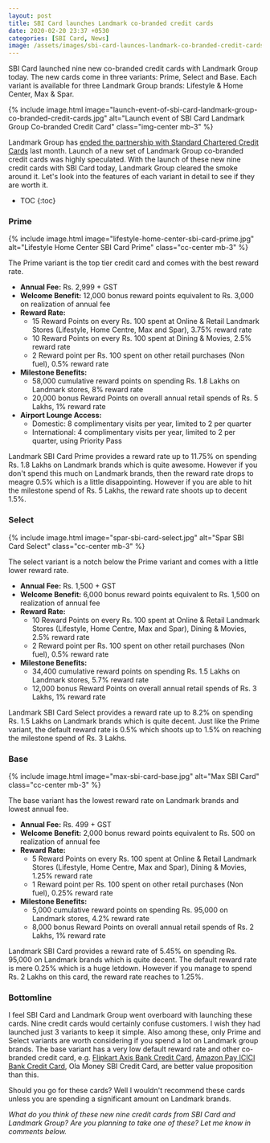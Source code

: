 ```yaml
---
layout: post
title: SBI Card launches Landmark co-branded credit cards
date: 2020-02-20 23:37 +0530
categories: [SBI Card, News]
image: /assets/images/sbi-card-launces-landmark-co-branded-credit-cards.jpg
---
```


SBI Card launched nine new co-branded credit cards with Landmark Group today. The new cards come in three variants: Prime, Select and Base. Each variant is available for three Landmark Group brands: Lifestyle & Home Center, Max & Spar.

{% include image.html image="launch-event-of-sbi-card-landmark-group-co-branded-credit-cards.jpg" alt="Launch event of SBI Card Landmark Group Co-branded Credit Card" class="img-center mb-3" %}

Landmark Group has [ended the partnership with Standard Chartered Credit Cards](https://cardinfo.in/standard-chartered-credit-card-updates-january-2020/#discontinuation-of-landmark-rewards-credit-card) last month. Launch of a new set of Landmark Group co-branded credit cards was highly speculated. With the launch of these new nine credit cards with SBI Card today, Landmark Group cleared the smoke around it. Let's look into the features of each variant in detail to see if they are worth it.

<!-- prettier-ignore -->
* TOC
{:toc}

### Prime

{% include image.html image="lifestyle-home-center-sbi-card-prime.jpg" alt="Lifestyle Home Center SBI Card Prime" class="cc-center mb-3" %}

The Prime variant is the top tier credit card and comes with the best reward rate.

- **Annual Fee:** Rs. 2,999 + GST
- **Welcome Benefit:** 12,000 bonus reward points equivalent to Rs. 3,000 on realization of annual fee
- **Reward Rate:**
  - 15 Reward Points on every Rs. 100 spent at Online & Retail Landmark Stores (Lifestyle, Home Centre, Max and Spar), 3.75% reward rate
  - 10 Reward Points on every Rs. 100 spent at Dining & Movies, 2.5% reward rate
  - 2 Reward point per Rs. 100 spent on other retail purchases (Non fuel), 0.5% reward rate
- **Milestone Benefits:**
  - 58,000 cumulative reward points on spending Rs. 1.8 Lakhs on Landmark stores, 8% reward rate
  - 20,000 bonus Reward Points on overall annual retail spends of Rs. 5 Lakhs, 1% reward rate
- **Airport Lounge Access:**
  - Domestic: 8 complimentary visits per year, limited to 2 per quarter
  - International: 4 complimentary visits per year, limited to 2 per quarter, using Priority Pass

Landmark SBI Card Prime provides a reward rate up to 11.75% on spending Rs. 1.8 Lakhs on Landmark brands which is quite awesome. However if you don't spend this much on Landmark brands, then the reward rate drops to meagre 0.5% which is a little disappointing. However if you are able to hit the milestone spend of Rs. 5 Lakhs, the reward rate shoots up to decent 1.5%.

### Select

{% include image.html image="spar-sbi-card-select.jpg" alt="Spar SBI Card Select" class="cc-center mb-3" %}

The select variant is a notch below the Prime variant and comes with a little lower reward rate.

- **Annual Fee:** Rs. 1,500 + GST
- **Welcome Benefit:** 6,000 bonus reward points equivalent to Rs. 1,500 on realization of annual fee
- **Reward Rate:**
  - 10 Reward Points on every Rs. 100 spent at Online & Retail Landmark Stores (Lifestyle, Home Centre, Max and Spar), Dining & Movies, 2.5% reward rate
  - 2 Reward point per Rs. 100 spent on other retail purchases (Non fuel), 0.5% reward rate
- **Milestone Benefits:**
  - 34,400 cumulative reward points on spending Rs. 1.5 Lakhs on Landmark stores, 5.7% reward rate
  - 12,000 bonus Reward Points on overall annual retail spends of Rs. 3 Lakhs, 1% reward rate

Landmark SBI Card Select provides a reward rate up to 8.2% on spending Rs. 1.5 Lakhs on Landmark brands which is quite decent. Just like the Prime variant, the default reward rate is 0.5% which shoots up to 1.5% on reaching the milestone spend of Rs. 3 Lakhs.

### Base

{% include image.html image="max-sbi-card-base.jpg" alt="Max SBI Card" class="cc-center mb-3" %}

The base variant has the lowest reward rate on Landmark brands and lowest annual fee.

- **Annual Fee:** Rs. 499 + GST
- **Welcome Benefit:** 2,000 bonus reward points equivalent to Rs. 500 on realization of annual fee
- **Reward Rate:**
  - 5 Reward Points on every Rs. 100 spent at Online & Retail Landmark Stores (Lifestyle, Home Centre, Max and Spar), Dining & Movies, 1.25% reward rate
  - 1 Reward point per Rs. 100 spent on other retail purchases (Non fuel), 0.25% reward rate
- **Milestone Benefits:**
  - 5,000 cumulative reward points on spending Rs. 95,000 on Landmark stores, 4.2% reward rate
  - 8,000 bonus Reward Points on overall annual retail spends of Rs. 2 Lakhs, 1% reward rate

Landmark SBI Card provides a reward rate of 5.45% on spending Rs. 95,000 on Landmark brands which is quite decent. The default reward rate is mere 0.25% which is a huge letdown. However if you manage to spend Rs. 2 Lakhs on this card, the reward rate reaches to 1.25%.

### Bottomline

I feel SBI Card and Landmark Group went overboard with launching these cards. Nine credit cards would certainly confuse customers. I wish they had launched just 3 variants to keep it simple. Also among these, only Prime and Select variants are worth considering if you spend a lot on Landmark group brands. The base variant has a very low default reward rate and other co-branded credit card, e.g. [Flipkart Axis Bank Credit Card](/flipkart-axis-bank-credit-card-review-and-hands-on-experience/), [Amazon Pay ICICI Bank Credit Card](/amazon-pay-icici-bank-credit-card-review/), Ola Money SBI Credit Card, are better value proposition than this.

Should you go for these cards? Well I wouldn't recommend these cards unless you are spending a significant amount on Landmark brands.

_What do you think of these new nine credit cards from SBI Card and Landmark Group? Are you planning to take one of these? Let me know in comments below._
